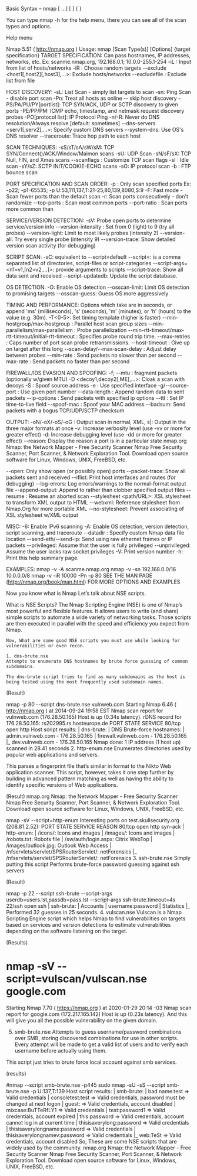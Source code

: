
Basic Syntax – nmap [ <Scan Type> ...] [ <Options> ] { <targe specification> }

You can type nmap -h for the help menu, there you can see all of the scan types and options.

Help menu

Nmap 5.51 ( http://nmap.org )
Usage: nmap [Scan Type(s)] [Options] {target specification}
TARGET SPECIFICATION:
  Can pass hostnames, IP addresses, networks, etc.
  Ex: scanme.nmap.org, 192.168.0.1; 10.0.0-255.1-254
  -iL : Input from list of hosts/networks
  -iR : Choose random targets
  --exclude <host1[,host2][,host3],...>: Exclude hosts/networks
  --excludefile : Exclude list from file
  
HOST DISCOVERY:
  -sL: List Scan - simply list targets to scan
  -sn: Ping Scan - disable port scan
  -Pn: Treat all hosts as online -- skip host discovery
  -PS/PA/PU/PY[portlist]: TCP SYN/ACK, UDP or SCTP discovery to given ports
  -PE/PP/PM: ICMP echo, timestamp, and netmask request discovery probes
  -PO[protocol list]: IP Protocol Ping
  -n/-R: Never do DNS resolution/Always resolve [default: sometimes]
  --dns-servers <serv1[,serv2],...>: Specify custom DNS servers
  --system-dns: Use OS's DNS resolver
  --traceroute: Trace hop path to each host
  
SCAN TECHNIQUES:
  -sS/sT/sA/sW/sM: TCP SYN/Connect()/ACK/Window/Maimon scans
  -sU: UDP Scan
  -sN/sF/sX: TCP Null, FIN, and Xmas scans
  --scanflags : Customize TCP scan flags
  -sI : Idle scan
  -sY/sZ: SCTP INIT/COOKIE-ECHO scans
  -sO: IP protocol scan
  -b : FTP bounce scan
  
PORT SPECIFICATION AND SCAN ORDER:
  -p : Only scan specified ports
    Ex: -p22; -p1-65535; -p U:53,111,137,T:21-25,80,139,8080,S:9
  -F: Fast mode - Scan fewer ports than the default scan
  -r: Scan ports consecutively - don't randomize
  --top-ports : Scan  most common ports
  --port-ratio : Scan ports more common than 
  
SERVICE/VERSION DETECTION:
  -sV: Probe open ports to determine service/version info
  --version-intensity : Set from 0 (light) to 9 (try all probes)
  --version-light: Limit to most likely probes (intensity 2)
  --version-all: Try every single probe (intensity 9)
  --version-trace: Show detailed version scan activity (for debugging)
  
SCRIPT SCAN:
  -sC: equivalent to --script=default
  --script=:  is a comma separated list of
           directories, script-files or script-categories
  --script-args=<n1=v1,[n2=v2,...]>: provide arguments to scripts
  --script-trace: Show all data sent and received
  --script-updatedb: Update the script database.
  
OS DETECTION:
  -O: Enable OS detection
  --osscan-limit: Limit OS detection to promising targets
  --osscan-guess: Guess OS more aggressively
  
TIMING AND PERFORMANCE:
  Options which take  are in seconds, or append 'ms' (milliseconds),
  's' (seconds), 'm' (minutes), or 'h' (hours) to the value (e.g. 30m).
  -T<0-5>: Set timing template (higher is faster)
  --min-hostgroup/max-hostgroup : Parallel host scan group sizes
  --min-parallelism/max-parallelism : Probe parallelization
  --min-rtt-timeout/max-rtt-timeout/initial-rtt-timeout : Specifies
      probe round trip time.
  --max-retries : Caps number of port scan probe retransmissions.
  --host-timeout : Give up on target after this long
  --scan-delay/--max-scan-delay : Adjust delay between probes
  --min-rate : Send packets no slower than  per second
  --max-rate : Send packets no faster than  per second
  
FIREWALL/IDS EVASION AND SPOOFING:
  -f; --mtu : fragment packets (optionally w/given MTU)
  -D <decoy1,decoy2[,ME],...>: Cloak a scan with decoys
  -S : Spoof source address
  -e : Use specified interface
  -g/--source-port : Use given port number
  --data-length : Append random data to sent packets
  --ip-options : Send packets with specified ip options
  --ttl : Set IP time-to-live field
  --spoof-mac : Spoof your MAC address
  --badsum: Send packets with a bogus TCP/UDP/SCTP checksum
  
OUTPUT:
  -oN/-oX/-oS/-oG : Output scan in normal, XML, s|: Output in the three major formats at once
  -v: Increase verbosity level (use -vv or more for greater effect)
  -d: Increase debugging level (use -dd or more for greater effect)
  --reason: Display the reason a port is in a particular state
nmap.org
Nmap: the Network Mapper - Free Security Scanner
Nmap Free Security Scanner, Port Scanner, & Network Exploration Tool. Download open source software for Linux, Windows, UNIX, FreeBSD, etc.


--open: Only show open (or possibly open) ports
  --packet-trace: Show all packets sent and received
  --iflist: Print host interfaces and routes (for debugging)
  --log-errors: Log errors/warnings to the normal-format output file
  --append-output: Append to rather than clobber specified output files
  --resume : Resume an aborted scan
  --stylesheet <path/URL>: XSL stylesheet to transform XML output to HTML
  --webxml: Reference stylesheet from Nmap.Org for more portable XML
  --no-stylesheet: Prevent associating of XSL stylesheet w/XML output
  
  MISC:
  -6: Enable IPv6 scanning
  -A: Enable OS detection, version detection, script scanning, and traceroute
  --datadir : Specify custom Nmap data file location
  --send-eth/--send-ip: Send using raw ethernet frames or IP packets
  --privileged: Assume that the user is fully privileged
  --unprivileged: Assume the user lacks raw socket privileges
  -V: Print version number
  -h: Print this help summary page.
  
EXAMPLES:
  nmap -v -A scanme.nmap.org
  nmap -v -sn 192.168.0.0/16 10.0.0.0/8
  nmap -v -iR 10000 -Pn -p 80
SEE THE MAN PAGE (http://nmap.org/book/man.html) FOR MORE OPTIONS AND EXAMPLES


Now you know what is Nmap Let’s talk about NSE scripts.

What is NSE Scripts?
The Nmap Scripting Engine (NSE) is one of Nmap’s most powerful and flexible features. It allows users to write (and share) simple scripts to automate a wide variety of networking tasks. Those scripts are then executed in parallel with the speed and efficiency you expect from Nmap.

    Now, What are some good NSE scripts you must use while looking for vulnerabilities or even recon.
    
    1. dns-brute.nse
    Attempts to enumerate DNS hostnames by brute force guessing of common subdomains.

    The dns-brute script tries to find as many subdomains as the host is being tested using the most frequently used subdomain names.

(Result)

nmap -p 80 --script dns-brute.nse vulnweb.com
Starting Nmap 6.46 ( http://nmap.org ) at 2014-09-24 19:58 EST
Nmap scan report for vulnweb.com (176.28.50.165)
Host is up (0.34s latency).
rDNS record for 176.28.50.165: rs202995.rs.hosteurope.de
PORT   STATE SERVICE
80/tcp open  http
Host script results:
| dns-brute: 
|   DNS Brute-force hostnames: 
|     admin.vulnweb.com - 176.28.50.165
|     firewall.vulnweb.com - 176.28.50.165
|_    dev.vulnweb.com - 176.28.50.165
Nmap done: 1 IP address (1 host up) scanned in 28.41 seconds
2. http-enum.nse
Enumerates directories used by popular web applications and servers.

This parses a fingerprint file that’s similar in format to the Nikto Web application scanner. This script, however, takes it one step further by building in advanced pattern matching as well as having the ability to identify specific versions of Web applications.

(Result)
nmap.org
Nmap: the Network Mapper - Free Security Scanner
Nmap Free Security Scanner, Port Scanner, & Network Exploration Tool. Download open source software for Linux, Windows, UNIX, FreeBSD, etc.

nmap -sV --script=http-enum 
Interesting ports on test.skullsecurity.org (208.81.2.52): PORT   STATE SERVICE REASON 80/tcp open  http    syn-ack | http-enum: |   /icons/: Icons and images |   /images/: Icons and images |   /robots.txt: Robots file |   /sw/auth/login.aspx: Citrix WebTop |   /images/outlook.jpg: Outlook Web Access |   /nfservlets/servlet/SPSRouterServlet/: netForensics |_  /nfservlets/servlet/SPSRouterServlet/: netForensics
3. ssh-brute.nse
Simply putting this script Performs brute-force password guessing against ssh servers

(Result)

nmap -p 22 --script ssh-brute --script-args userdb=users.lst,passdb=pass.lst  --script-args ssh-brute.timeout=4s 
22/ssh open  ssh 
|  ssh-brute:
|  Accounts 
|  username:password 
|  Statistics 
|_   Performed 32 guesses in 25 seconds.
4. vulscan.nse
Vulscan is a Nmap Scripting Engine script which helps Nmap to find vulnerabilities on targets based on services and version detections to estimate vulnerabilities depending on the software listening on the target.

(Results)

# nmap -sV --script=vulscan/vulscan.nse google.com
Starting Nmap 7.70 ( https://nmap.org ) at 2020-01-29 20:14 -03
Nmap scan report for google.com (172.217.165.142)
Host is up (0.23s latency).
And this will give you all the possible vulnerability on the given domain.

5. smb-brute.nse
Attempts to guess username/password combinations over SMB, storing discovered combinations for use in other scripts. Every attempt will be made to get a valid list of users and to verify each username before actually using them.

This script just tries to brute force local account against smb services.

(results)

#nmap --script smb-brute.nse -p445 
sudo nmap -sU -sS --script smb-brute.nse -p U:137,T:139 
Host script results: 
| smb-brute: 
|   bad name:test => Valid credentials 
|   consoletest:test => Valid credentials, password must be changed at next logon 
|   guest: => Valid credentials, account disabled 
|   mixcase:BuTTeRfLY1 => Valid credentials 
|   test:password1 => Valid credentials, account expired 
|   this:password => Valid credentials, account cannot log in at current time 
|   thisisaverylong:password => Valid credentials 
|   thisisaverylongname:password => Valid credentials 
|   thisisaverylongnamev:password => Valid credentials 
|_  web:TeSt => Valid credentials, account disabled
So, These are some NSE scripts that are widely used by the community.
nmap.org
Nmap: the Network Mapper - Free Security Scanner
Nmap Free Security Scanner, Port Scanner, & Network Exploration Tool. Download open source software for Linux, Windows, UNIX, FreeBSD, etc.
